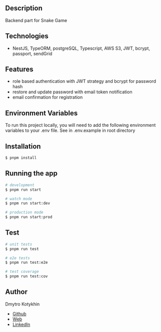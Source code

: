 ## Description

Backend part for Snake Game

## Technologies

-   NestJS, TypeORM, postgreSQL, Typescript, AWS S3, JWT, bcrypt, passport, sendGrid

## Features

-   role based authentication with JWT strategy and bcrypt for password hash
-   restore and update password with email token notification
-   email confirmation for registration


## Environment Variables

To run this project locally, you will need to add the following environment variables to your .env file. See in .env.example in root directory

## Installation

```bash
$ pnpm install
```

## Running the app

```bash
# development
$ pnpm run start

# watch mode
$ pnpm run start:dev

# production mode
$ pnpm run start:prod
```

## Test

```bash
# unit tests
$ pnpm run test

# e2e tests
$ pnpm run test:e2e

# test coverage
$ pnpm run test:cov
```

## Author

Dmytro Kotykhin
-   [Github](https://github.com/DKotykhin)
-   [Web](https://dmytro-kotykhin.pp.ua)
-   [LinkedIn](https://www.linkedin.com/in/dmytro-kotykhin-4683151b)
